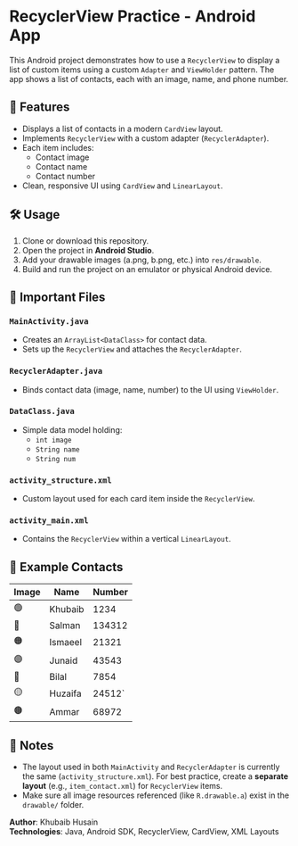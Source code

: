 
# RecyclerView Practice - Android App

This Android project demonstrates how to use a `RecyclerView` to display a list of custom items using a custom `Adapter` and `ViewHolder` pattern. The app shows a list of contacts, each with an image, name, and phone number.

## 📱 Features

- Displays a list of contacts in a modern `CardView` layout.
- Implements `RecyclerView` with a custom adapter (`RecyclerAdapter`).
- Each item includes:
  - Contact image
  - Contact name
  - Contact number
- Clean, responsive UI using `CardView` and `LinearLayout`.


## 🛠️ Usage

1. Clone or download this repository.
2. Open the project in **Android Studio**.
3. Add your drawable images (a.png, b.png, etc.) into `res/drawable`.
4. Build and run the project on an emulator or physical Android device.

## 📂 Important Files

### `MainActivity.java`

- Creates an `ArrayList<DataClass>` for contact data.
- Sets up the `RecyclerView` and attaches the `RecyclerAdapter`.

### `RecyclerAdapter.java`

- Binds contact data (image, name, number) to the UI using `ViewHolder`.

### `DataClass.java`

- Simple data model holding:
  - `int image`
  - `String name`
  - `String num`

### `activity_structure.xml`

- Custom layout used for each card item inside the `RecyclerView`.

### `activity_main.xml`

- Contains the `RecyclerView` within a vertical `LinearLayout`.

## 🧪 Example Contacts

| Image | Name     | Number  |
|-------|----------|---------|
| 🟢    | Khubaib  | 1234    |
| 🔵    | Salman   | 134312  |
| 🟠    | Ismaeel  | 21321   |
| 🟣    | Junaid   | 43543   |
| 🔴    | Bilal    | 7854    |
| 🟡    | Huzaifa  | 24512`  |
| 🟤    | Ammar    | 68972   |

## 📌 Notes

- The layout used in both `MainActivity` and `RecyclerAdapter` is currently the same (`activity_structure.xml`). For best practice, create a **separate layout** (e.g., `item_contact.xml`) for `RecyclerView` items.
- Make sure all image resources referenced (like `R.drawable.a`) exist in the `drawable/` folder.



**Author**: Khubaib Husain  
**Technologies**: Java, Android SDK, RecyclerView, CardView, XML Layouts

